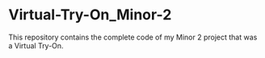 # Virtual-Try-On_Minor-2
This repository contains the complete code of my Minor 2 project that was a Virtual Try-On.
